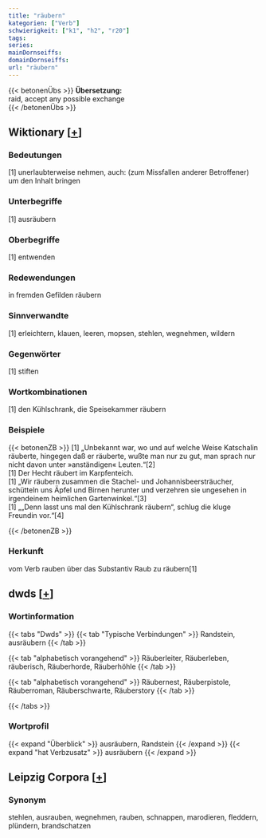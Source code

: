```yaml
---
title: "räubern"
kategorien: ["Verb"]
schwierigkeit: ["k1", "h2", "r20"]
tags:
series:
mainDornseiffs:
domainDornseiffs:
url: "räubern"
---
```


{{< betonenÜbs >}}
**Übersetzung:**  
raid, accept any possible exchange  
{{< /betonenÜbs >}}

## Wiktionary [[+](https://de.wiktionary.org/wiki/räubern)]

### Bedeutungen
[1] unerlaubterweise nehmen, auch: (zum Missfallen anderer Betroffener) um den Inhalt bringen  

### Unterbegriffe
[1] ausräubern  

### Oberbegriffe
[1] entwenden  

### Redewendungen
in fremden Gefilden räubern  

### Sinnverwandte
[1] erleichtern, klauen, leeren, mopsen, stehlen, wegnehmen, wildern  

### Gegenwörter
[1] stiften  

### Wortkombinationen
[1] den Kühlschrank, die Speisekammer räubern  

### Beispiele
{{< betonenZB >}}
[1] „Unbekannt war, wo und auf welche Weise Katschalin räuberte, hingegen daß er räuberte, wußte man nur zu gut, man sprach nur nicht davon unter »anständigen« Leuten.“[2]  
[1] Der Hecht räubert im Karpfenteich.  
[1] „Wir räubern zusammen die Stachel- und Johannisbeersträucher, schütteln uns Äpfel und Birnen herunter und verzehren sie ungesehen in irgendeinem heimlichen Gartenwinkel.“[3]  
[1] „„Denn lasst uns mal den Kühlschrank räubern“, schlug die kluge Freundin vor.“[4]  

{{< /betonenZB >}}
### Herkunft
vom Verb rauben über das Substantiv Raub zu räubern[1]  



## dwds [[+](https://www.dwds.de/wb/räubern)]

### Wortinformation
{{< tabs "Dwds" >}}
{{< tab "Typische Verbindungen" >}}
Randstein, ausräubern
{{< /tab >}}

{{< tab "alphabetisch vorangehend" >}}
Räuberleiter, Räuberleben, räuberisch, Räuberhorde, Räuberhöhle
{{< /tab >}}

{{< tab "alphabetisch vorangehend" >}}
Räubernest, Räuberpistole, Räuberroman, Räuberschwarte, Räuberstory
{{< /tab >}}

{{< /tabs >}}

### Wortprofil
{{< expand "Überblick" >}} ausräubern, Randstein {{< /expand >}}
{{< expand "hat Verbzusatz" >}} ausräubern {{< /expand >}}

## Leipzig Corpora [[+](https://corpora.uni-leipzig.de/en/res?word=räubern&corpusId=deu_newscrawl-public_2018)]


### Synonym
stehlen, ausrauben, wegnehmen, rauben, schnappen, marodieren, fleddern, plündern, brandschatzen

